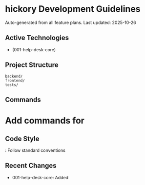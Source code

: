 # hickory Development Guidelines

Auto-generated from all feature plans. Last updated: 2025-10-26

## Active Technologies

- (001-help-desk-core)

## Project Structure

```text
backend/
frontend/
tests/
```

## Commands

# Add commands for 

## Code Style

: Follow standard conventions

## Recent Changes

- 001-help-desk-core: Added

<!-- MANUAL ADDITIONS START -->
<!-- MANUAL ADDITIONS END -->
